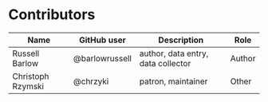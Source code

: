 # Contributors

| Name              | GitHub user    | Description                        | Role   |
|-------------------|----------------|------------------------------------|--------|
| Russell Barlow    | @barlowrussell | author, data entry, data collector | Author |
| Christoph Rzymski | @chrzyki       | patron, maintainer                 | Other  |
